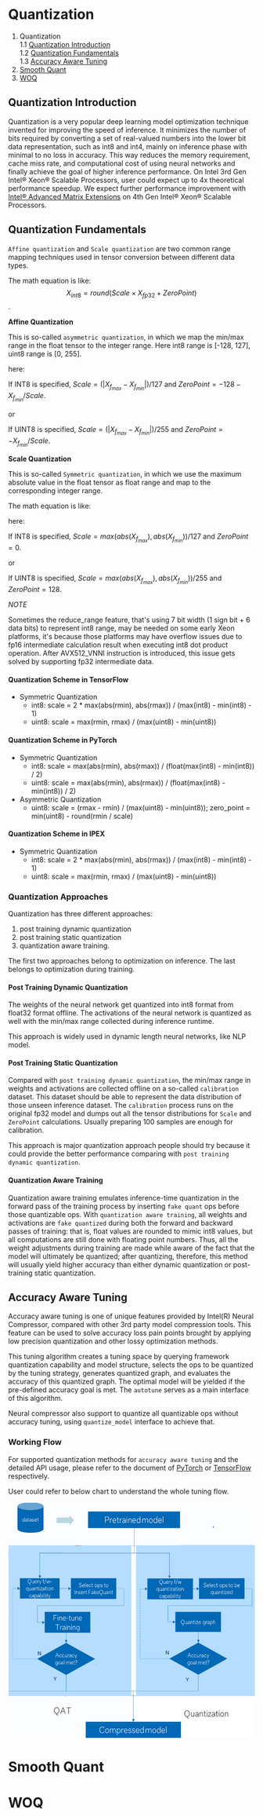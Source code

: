 Quantization
===============

1. Quantization   
   1.1 [Quantization Introduction](#quantization-introduction)   
   1.2 [Quantization Fundamentals](#quantization-fundamentals)   
   1.3 [Accuracy Aware Tuning](#accuracy-aware-tuning)   
2. [Smooth Quant](#smooth-quant)   
3. [WOQ](#woq)   

## Quantization Introduction

Quantization is a very popular deep learning model optimization technique invented for improving the speed of inference. It minimizes the number of bits required by converting a set of real-valued numbers into the lower bit data representation, such as int8 and int4, mainly on inference phase with minimal to no loss in accuracy. This way reduces the memory requirement, cache miss rate, and computational cost of using neural networks and finally achieve the goal of higher inference performance. On Intel 3rd Gen Intel® Xeon® Scalable Processors, user could expect up to 4x theoretical performance speedup. We expect further performance improvement with [Intel® Advanced Matrix Extensions](https://www.intel.com/content/www/us/en/products/docs/accelerator-engines/advanced-matrix-extensions/overview.html) on 4th Gen Intel® Xeon® Scalable Processors.

## Quantization Fundamentals

`Affine quantization` and `Scale quantization` are two common range mapping techniques used in tensor conversion between different data types.

The math equation is like: $$X_{int8} = round(Scale \times X_{fp32} + ZeroPoint)$$.

**Affine Quantization**

This is so-called `asymmetric quantization`, in which we map the min/max range in the float tensor to the integer range. Here int8 range is [-128, 127], uint8 range is [0, 255]. 

here:

If INT8 is specified, $Scale = (|X_{f_{max}} - X_{f_{min}}|) / 127$ and $ZeroPoint = -128 - X_{f_{min}} / Scale$.

or

If UINT8 is specified, $Scale = (|X_{f_{max}} - X_{f_{min}}|) / 255$ and $ZeroPoint = - X_{f_{min}} / Scale$.

**Scale Quantization**

This is so-called `Symmetric quantization`, in which we use the maximum absolute value in the float tensor as float range and map to the corresponding integer range. 

The math equation is like:

here:

If INT8 is specified, $Scale = max(abs(X_{f_{max}}), abs(X_{f_{min}})) / 127$ and $ZeroPoint = 0$. 

or

If UINT8 is specified, $Scale = max(abs(X_{f_{max}}), abs(X_{f_{min}})) / 255$ and $ZeroPoint = 128$.

*NOTE*

Sometimes the reduce_range feature, that's using 7 bit width (1 sign bit + 6 data bits) to represent int8 range, may be needed on some early Xeon platforms, it's because those platforms may have overflow issues due to fp16 intermediate calculation result when executing int8 dot product operation. After AVX512_VNNI instruction is introduced, this issue gets solved by supporting fp32 intermediate data.



#### Quantization Scheme in TensorFlow
+ Symmetric Quantization
    + int8: scale = 2 * max(abs(rmin), abs(rmax)) / (max(int8) - min(int8) - 1)
    + uint8: scale = max(rmin, rmax) / (max(uint8) - min(uint8))

#### Quantization Scheme in PyTorch
+ Symmetric Quantization
    + int8: scale = max(abs(rmin), abs(rmax)) / (float(max(int8) - min(int8)) / 2)
    + uint8: scale = max(abs(rmin), abs(rmax)) / (float(max(int8) - min(int8)) / 2)
+ Asymmetric Quantization
    + uint8: scale = (rmax - rmin) / (max(uint8) - min(uint8)); zero_point = min(uint8)  - round(rmin / scale)

#### Quantization Scheme in IPEX
+ Symmetric Quantization
    + int8: scale = 2 * max(abs(rmin), abs(rmax)) / (max(int8) - min(int8) - 1)
    + uint8: scale = max(rmin, rmax) / (max(uint8) - min(uint8))

### Quantization Approaches

Quantization has three different approaches:
1) post training dynamic quantization
2) post training static  quantization
3) quantization aware training.

The first two approaches belong to optimization on inference. The last belongs to optimization during training.

#### Post Training Dynamic Quantization

The weights of the neural network get quantized into int8 format from float32 format offline. The activations of the neural network is quantized as well with the min/max range collected during inference runtime.

This approach is widely used in dynamic length neural networks, like NLP model.

#### Post Training Static Quantization

Compared with `post training dynamic quantization`, the min/max range in weights and activations are collected offline on a so-called `calibration` dataset. This dataset should be able to represent the data distribution of those unseen inference dataset. The `calibration` process runs on the original fp32 model and dumps out all the tensor distributions for `Scale` and `ZeroPoint` calculations. Usually preparing 100 samples are enough for calibration.

This approach is major quantization approach people should try because it could provide the better performance comparing with `post training dynamic quantization`.

#### Quantization Aware Training

Quantization aware training emulates inference-time quantization in the forward pass of the training process by inserting `fake quant` ops before those quantizable ops. With `quantization aware training`, all weights and activations are `fake quantized` during both the forward and backward passes of training: that is, float values are rounded to mimic int8 values, but all computations are still done with floating point numbers. Thus, all the weight adjustments during training are made while aware of the fact that the model will ultimately be quantized; after quantizing, therefore, this method will usually yield higher accuracy than either dynamic quantization or post-training static quantization.

## Accuracy Aware Tuning

Accuracy aware tuning is one of unique features provided by Intel(R) Neural Compressor, compared with other 3rd party model compression tools. This feature can be used to solve accuracy loss pain points brought by applying low precision quantization and other lossy optimization methods. 

This tuning algorithm creates a tuning space by querying framework quantization capability and model structure, selects the ops to be quantized by the tuning strategy, generates quantized graph, and evaluates the accuracy of this quantized graph. The optimal model will be yielded if the pre-defined accuracy goal is met. The `autotune` serves as a main interface of this algorithm.

Neural compressor also support to quantize all quantizable ops without accuracy tuning, using `quantize_model` interface to achieve that. 

### Working Flow

For supported quantization methods for `accuracy aware tuning` and the detailed API usage, please refer to the document of [PyTorch](./pytorch.md) or [TensorFlow](./tensorflow.md) respectively.

User could refer to below chart to understand the whole tuning flow.

<img src="../source/imgs/accuracy_aware_tuning_flow.png" width=600 height=480 alt="accuracy aware tuning working flow">


# Smooth Quant


# WOQ

